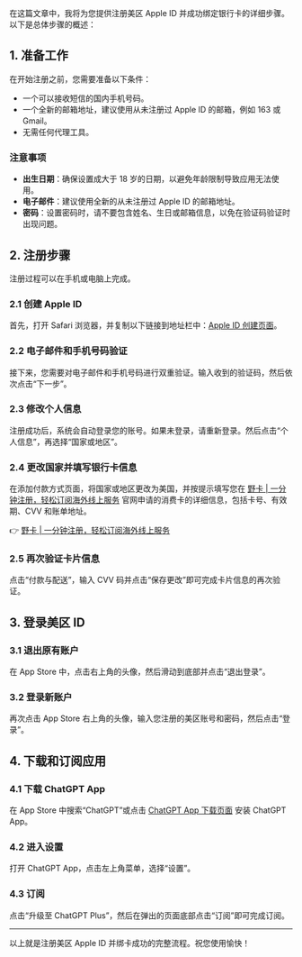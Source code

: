 在这篇文章中，我将为您提供注册美区 Apple ID 并成功绑定银行卡的详细步骤。以下是总体步骤的概述：

## 1. 准备工作

在开始注册之前，您需要准备以下条件：

- 一个可以接收短信的国内手机号码。
- 一个全新的邮箱地址，建议使用从未注册过 Apple ID 的邮箱，例如 163 或 Gmail。
- 无需任何代理工具。

### 注意事项

- **出生日期**：确保设置成大于 18 岁的日期，以避免年龄限制导致应用无法使用。
- **电子邮件**：建议使用全新的从未注册过 Apple ID 的邮箱地址。
- **密码**：设置密码时，请不要包含姓名、生日或邮箱信息，以免在验证码验证时出现问题。

## 2. 注册步骤

注册过程可以在手机或电脑上完成。

### 2.1 创建 Apple ID

首先，打开 Safari 浏览器，并复制以下链接到地址栏中：[Apple ID 创建页面](https://appleid.apple.com/account)。

### 2.2 电子邮件和手机号码验证

接下来，您需要对电子邮件和手机号码进行双重验证。输入收到的验证码，然后依次点击“下一步”。

### 2.3 修改个人信息

注册成功后，系统会自动登录您的账号。如果未登录，请重新登录。然后点击“个人信息”，再选择“国家或地区”。

### 2.4 更改国家并填写银行卡信息

在添加付款方式页面，将国家或地区更改为美国，并按提示填写您在 [野卡 | 一分钟注册，轻松订阅海外线上服务](https://bit.ly/bewildcard) 官网申请的消费卡的详细信息，包括卡号、有效期、CVV 和账单地址。

👉 [野卡 | 一分钟注册，轻松订阅海外线上服务](https://bit.ly/bewildcard)

### 2.5 再次验证卡片信息

点击“付款与配送”，输入 CVV 码并点击“保存更改”即可完成卡片信息的再次验证。

## 3. 登录美区 ID

### 3.1 退出原有账户

在 App Store 中，点击右上角的头像，然后滑动到底部并点击“退出登录”。

### 3.2 登录新账户

再次点击 App Store 右上角的头像，输入您注册的美区账号和密码，然后点击“登录”。

## 4. 下载和订阅应用

### 4.1 下载 ChatGPT App

在 App Store 中搜索“ChatGPT”或点击 [ChatGPT App 下载页面](https://apps.apple.com/us/app/chatgpt/id6448311069) 安装 ChatGPT App。

### 4.2 进入设置

打开 ChatGPT App，点击左上角菜单，选择“设置”。

### 4.3 订阅

点击“升级至 ChatGPT Plus”，然后在弹出的页面底部点击“订阅”即可完成订阅。

---

以上就是注册美区 Apple ID 并绑卡成功的完整流程。祝您使用愉快！